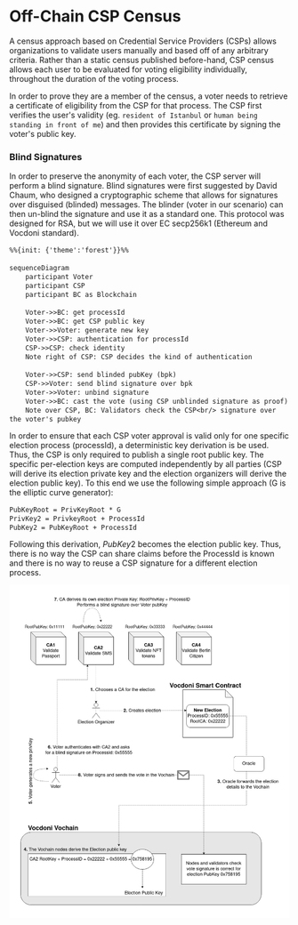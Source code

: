 # Off-Chain CSP Census

A census approach based on Credential Service Providers (CSPs) allows organizations to validate users manually and based off of any arbitrary criteria. Rather than a static census published before-hand, CSP census allows each user to be evaluated for voting eligibility individually, throughout the duration of the voting process.

In order to prove they are a member of the census, a voter needs to retrieve a certificate of eligibility from the CSP for that process. The CSP first verifies the user's validity (eg. `resident of Istanbul` or `human being standing in front of me`) and then provides this certificate by signing the voter's public key.

### Blind Signatures

In order to preserve the anonymity of each voter, the CSP server will perform a blind signature. Blind signatures were first suggested by David Chaum, who designed a cryptographic scheme that allows for signatures over disguised (blinded) messages. The blinder (voter in our scenario) can then un-blind the signature and use it as a standard one. This protocol was designed for RSA, but we will use it over EC secp256k1 (Ethereum and Vocdoni standard).

```mermaid
%%{init: {'theme':'forest'}}%%

sequenceDiagram
    participant Voter
    participant CSP 
    participant BC as Blockchain

    Voter->>BC: get processId
    Voter->>BC: get CSP public key
    Voter->>Voter: generate new key
    Voter->>CSP: authentication for processId
    CSP->>CSP: check identity
    Note right of CSP: CSP decides the kind of authentication

    Voter->>CSP: send blinded pubKey (bpk)
    CSP->>Voter: send blind signature over bpk
    Voter->>Voter: unbind signature
    Voter->>BC: cast the vote (using CSP unblinded signature as proof)
    Note over CSP, BC: Validators check the CSP<br/> signature over the voter's pubkey

```

In order to ensure that each CSP voter approval is valid only for one specific election process (processId), a deterministic key derivation is be used. Thus, the CSP is only required to publish a single root public key. The specific per-election keys are computed independently by all parties (CSP will derive its election private key and the election organizers will derive the election public key). To this end we use the following simple approach (G is the elliptic curve generator):

```
PubKeyRoot = PrivKeyRoot * G
PrivKey2 = PrivkeyRoot + ProcessId
PubKey2 = PubKeyRoot + ProcessId
```

Following this derivation, $PubKey2$ becomes the election public key. Thus, there is no way the CSP can share claims before the ProcessId is known and there is no way to reuse a CSP signature for a different election process.

<div style="padding: 20px; background-color: white; text-align: center;">
	<img src="/csp-voting.png" alt="CSP voting"/>
</div>